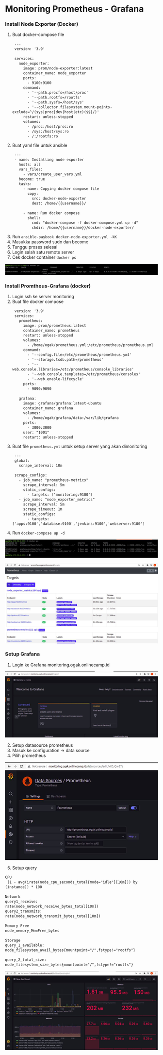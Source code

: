 # Monitoring Prometheus - Grafana

### Install Node Exporter (Docker)
1. Buat docker-compose file
   ```
    ---
    version: '3.9'

    services:
      node_exporter:
        image: prom/node-exporter:latest
        container_name: node_exporter
        ports:
          - 9100:9100
        command:
          - '--path.procfs=/host/proc'
          - '--path.rootfs=/rootfs'
          - '--path.sysfs=/host/sys'
          - '--collector.filesystem.mount-points-exclude=^/(sys|proc|dev|host|etc)($$|/)'
        restart: unless-stopped
        volumes:
          - /proc:/host/proc:ro
          - /sys:/host/sys:ro
          - /:/rootfs:ro
   ```
2. Buat yaml file untuk ansible
   ```
    ---
    - name: Installing node exporter
      hosts: all
      vars_files:
        - vars/create_user_vars.yml
      become: true
      tasks:
        - name: Copying docker compose file
          copy:
            src: docker-node-exporter
            dest: /home/{{username}}/

        - name: Run docker compose
          shell: 
            cmd: "docker-compose -f docker-compose.yml up -d"
            chdir: /home/{{username}}/docker-node-exporter/
   
   ```
3. Run ``ansible-paybook docker-node-exporter.yml -kK``
4. Masukka password sudo dan become
5. Tunggu proses selesai
6. Login salah satu remote server
7. Cek docker container ``docker ps``

![09](screenshot/gambar0.jpg) <br />

### Install Promtheus-Grafana (docker)
1. Login ssh ke server monitoring
2. Buat file docker compose
   ```
    version: '3.9'
    services:
      prometheus:
        image: prom/prometheus:latest
        container_name: prometheus
        restart: unless-stopped
        volumes:
          - /home/ogak/prometheus.yml:/etc/prometheus/prometheus.yml
        command:
          - '--config.file=/etc/prometheus/prometheus.yml'
          - '--storage.tsdb.path=/prometheus'
          - '--web.console.libraries=/etc/prometheus/console_libraries'
          - '--web.console.templates=/etc/prometheus/consoles'
          - '--web.enable-lifecycle'
        ports:
          - 9090:9090

      grafana:
        image: grafana/grafana:latest-ubuntu
        container_name: grafana
        volumes:
          - /home/ogak/grafana/data:/var/lib/grafana
        ports:
          - 3000:3000
        user: "1001"
        restart: unless-stopped
   ```
3. Buat file ``prometheus.yml``  untuk setup server yang akan dimonitoring
   ```
    ---
    global:
      scrape_interval: 10m

    scrape_configs:
      - job_name: "prometheus-metrics"
        scrape_interval: 5m
        static_configs:
          - targets: ['monitoring:9100']
      - job_name: "node_exporter_metrics"
        scrape_interval: 5m
        scrape_timeout: 1m
        static_configs:
          - targets: ['apps:9100','database:9100','jenkins:9100','webserver:9100']   
   ```
4. Run ``docker-compose up -d``

![09](screenshot/gambar1.jpg) <br />

![09](screenshot/gambar2.jpg) <br />

### Setup Grafana
1. Login ke Grafana monitoring.ogak.onlinecamp.id

![09](screenshot/gambar3.jpg) <br />

2. Setup datasource prometheus
3. Masuk ke configuration -> data source
4. Pilih prometheus

![09](screenshot/gambar3a.jpg) <br />

5. Setup query 

```
CPU
 (1 - avg(irate(node_cpu_seconds_total{mode="idle"}[10m])) by (instance)) * 100

Network
query1_receive:
rate(node_network_receive_bytes_total[10m])
query2_transmits:
rate(node_network_transmit_bytes_total[10m])

Memory Free
node_memory_MemFree_bytes

Storage
query_1_available:
node_filesystem_avail_bytes{mountpoint="/",fstype!="rootfs"}

query_2_total_size:
node_filesystem_size_bytes{mountpoint="/",fstype!="rootfs"}
```

![09](screenshot/gambar4.jpg) <br />


